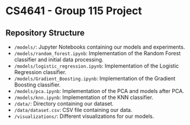 # CS4641 - Group 115 Project

## Repository Structure

- `/models/`: Jupyter Notebooks containing our models and experiments.
- `/models/random_forest.ipynb`: Implementation of the Random Forest classifier and initial data processing.
- `/models/logistic_regression.ipynb`: Implementation of the Logistic Regression classifier.
- `/models/Gradient_Boosting.ipynb`: Implementation of the Gradient Boosting classifier.
- `/models/pca.ipynb`: Implementation of the PCA and models after PCA.
- `/models/knn.ipynb`: Implementation of the KNN classifier.
- `/data/`: Directory containing our dataset.
- `/data/dataset.csv`: CSV file containing our data.
- `/visualizations/`: Different visualizations for our models.
